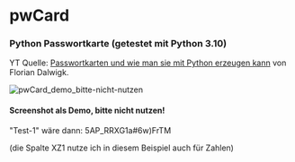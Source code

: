 # pwCard
### Python Passwortkarte (getestet mit Python 3.10)
YT Quelle: [Passwortkarten und wie man sie mit Python erzeugen kann](https://www.youtube.com/watch?v=jMu5olgIuOE) von Florian Dalwigk.

![pwCard_demo_bitte-nicht-nutzen](https://user-images.githubusercontent.com/1485851/167740263-5ba52786-42c4-4c31-93b9-917525cca4be.jpg)
#### Screenshot als Demo, bitte nicht nutzen!

"Test-1" wäre dann: 5AP_RRXG1a#6w)FrTM

(die Spalte XZ1 nutze ich in diesem Beispiel auch für Zahlen)
